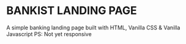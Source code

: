 # BANKIST LANDING PAGE

A simple banking landing page built with HTML, Vanilla CSS & Vanilla Javascript
PS: Not yet responsive

